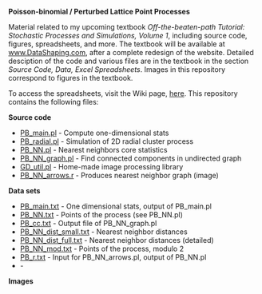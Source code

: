 <b>Poisson-binomial / Perturbed Lattice Point Processes</b>

Material related to my upcoming textbook <i>Off-the-beaten-path Tutorial: Stochastic Processes and Simulations, Volume 1</i>, including source code, figures, spreadsheets, and more. The textbook will be available at www.DataShaping.com, after a complete redesign of the website. Detailed desciption of the code and various files are in the textbook in the section <i>Source Code, Data, Excel Spreadsheets</i>. Images in this repository correspond to figures in the textbook.

To access the spreadsheets, visit the Wiki page, <a href="https://github.com/VincentGranville/Point-Processes/wiki/Stochastic-Point-Processes-Textbook,-Volume-1">here</a>. This repository contains the following files:

<b>Source code</b>
<ul>
  <li><a href="https://github.com/VincentGranville/Point-Processes/blob/main/PB_main.pl">PB_main.pl</a> - Compute one-dimensional stats</li>
  <li><a href="https://github.com/VincentGranville/Point-Processes/blob/main/PB_radial.pl">PB_radial.pl</a> - Simulation of 2D radial cluster process</li>
  <li><a href="https://github.com/VincentGranville/Point-Processes/blob/main/PB_NN.pl">PB_NN.pl</a> - Nearest neighbors core statistics</li>
  <li><a href="https://github.com/VincentGranville/Point-Processes/blob/main/PB_NN_graph.pl">PB_NN_graph.pl</a> - Find connected components in undirected graph</li>
  <li><a href="https://github.com/VincentGranville/Point-Processes/blob/main/GD_util.pl">GD_util.pl</a> - Home-made image processing library</li>
  <li><a href="https://github.com/VincentGranville/Point-Processes/blob/main/PB_NN_arrows.r">PB_NN_arrows.r</a> - Produces nearest neighbor graph (image)</li>
</ul>

<b>Data sets</b>
<ul>
  <li><a href="https://github.com/VincentGranville/Point-Processes/blob/main/PB_main.txt">PB_main.txt</a> - One dimensional stats, output of PB_main.pl</li>
  <li><a href="https://github.com/VincentGranville/Point-Processes/blob/main/PB_NN.txt">PB_NN.txt</a> - Points of the process (see PB_NN.pl)</li>
  <li><a href="https://github.com/VincentGranville/Point-Processes/blob/main/PB_cc.txt">PB_cc.txt</a> - Output file of PB_NN_graph.pl</li>
  <li><a href="https://github.com/VincentGranville/Point-Processes/blob/main/PB_NN_dist_small.txt">PB_NN_dist_small.txt</a> - Nearest neighbor distances</li>
  <li><a href="https://github.com/VincentGranville/Point-Processes/blob/main/PB_NN_dist_full.txt">PB_NN_dist_full.txt</a> - Nearest neighbor distances (detailed)</li>
  <li><a href="https://github.com/VincentGranville/Point-Processes/blob/main/PB_NN_mod.txt">PB_NN_mod.txt</a> - Points of the process, modulo 2</li>
  <li><a href="https://github.com/VincentGranville/Point-Processes/blob/main/PB_r.txt">PB_r.txt</a> - Input for PB_NN_arrows.pl, output of PB_NN.pl</li>
  <li><a href=""></a> - </li>
</ul>

<b>Images</b>






